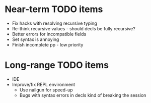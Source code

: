 Near-term TODO items
====================
* Fix hacks with resolving recursive typing
* Re-think recursive values - should decls be fully recursive?  
* Better errors for incompatible fields
* Set syntax is annoying
* Finish incomplete pp - low priority

Long-range TODO items
=====================
* IDE
* Improve/fix REPL environment
  * Use nailgun for speed-up
  * Bugs with syntax errors in decls kind of breaking the session
